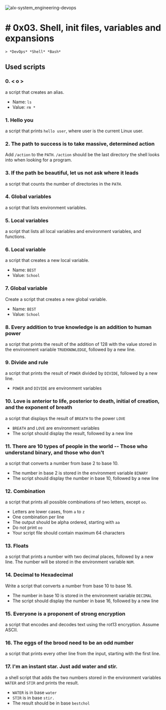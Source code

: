 
![alx-system_engineering-devops](https://ci4.googleusercontent.com/proxy/IaJ94G7zio4xT5vx5a07ewkwcXeyZy4R2_cy_CIyIYiUsMoMo3j_qXTqrV8UOPGMBt_h-tdAaNq9E8NKp0aCTE1TCcGnSLV2HjnJQG5BLr88F-tbHCZo2JxredfT4t8ldfkGsWMT=s0-d-e1-ft#https://avatars.slack-edge.com/2022-02-03/3043433154022_fdf1362d6bd15d243ef3_88.png)

# # 0x03. Shell, init files, variables and expansions

    > *DevOps* *Shell* *Bash*


## Used scripts 

###   0. < o >
a script that creates an alias.

-   Name:  `ls`
-   Value:  `rm *`

###    1. Hello you
a script that prints `hello user`, where user is the current Linux user.

### 2. The path to success is to take massive, determined action
Add `/action` to the `PATH`. `/action` should be the last directory the shell looks into when looking for a program.

### 3. If the path be beautiful, let us not ask where it leads
a script that counts the number of directories in the `PATH`.

### 4. Global variables
a script that lists environment variables.

### 5. Local variables
a script that lists all local variables and environment variables, and functions.

### 6. Local variable
a script that creates a new local variable.

-   Name:  `BEST`
-   Value:  `School`

### 7. Global variable
Create a script that creates a new global variable.

-   Name:  `BEST`
-   Value:  `School`

### 8. Every addition to true knowledge is an addition to human power
a script that prints the result of the addition of 128 with the value stored in the environment variable `TRUEKNOWLEDGE`, followed by a new line.

### 9. Divide and rule
a script that prints the result of  `POWER`  divided by  `DIVIDE`, followed by a new line.

-   `POWER`  and  `DIVIDE`  are environment variables

### 10. Love is anterior to life, posterior to death, initial of creation, and the exponent of breath
a script that displays the result of  `BREATH`  to the power  `LOVE`

-   `BREATH`  and  `LOVE`  are environment variables
-   The script should display the result, followed by a new line

### 11. There are 10 types of people in the world -- Those who understand binary, and those who don't
a script that converts a number from base 2 to base 10.

-   The number in base 2 is stored in the environment variable  `BINARY`
-   The script should display the number in base 10, followed by a new line

### 12. Combination
a script that prints all possible combinations of two letters, except  `oo`.

-   Letters are lower cases, from  `a`  to  `z`
-   One combination per line
-   The output should be alpha ordered, starting with  `aa`
-   Do not print  `oo`
-   Your script file should contain maximum 64 characters

### 13. Floats
a script that prints a number with two decimal places, followed by a new line.
The number will be stored in the environment variable  `NUM`.

### 14. Decimal to Hexadecimal
Write a script that converts a number from base 10 to base 16.

-   The number in base 10 is stored in the environment variable  `DECIMAL`
-   The script should display the number in base 16, followed by a new line

### 15. Everyone is a proponent of strong encryption
a script that encodes and decodes text using the rot13 encryption. Assume ASCII.

### 16. The eggs of the brood need to be an odd number
a script that prints every other line from the input, starting with the first line.

### 17. I'm an instant star. Just add water and stir.
a shell script that adds the two numbers stored in the environment variables  `WATER`  and  `STIR`  and prints the result.

-   `WATER`  is in base  `water`
-   `STIR`  is in base  `stir.`
-   The result should be in base  `bestchol`


